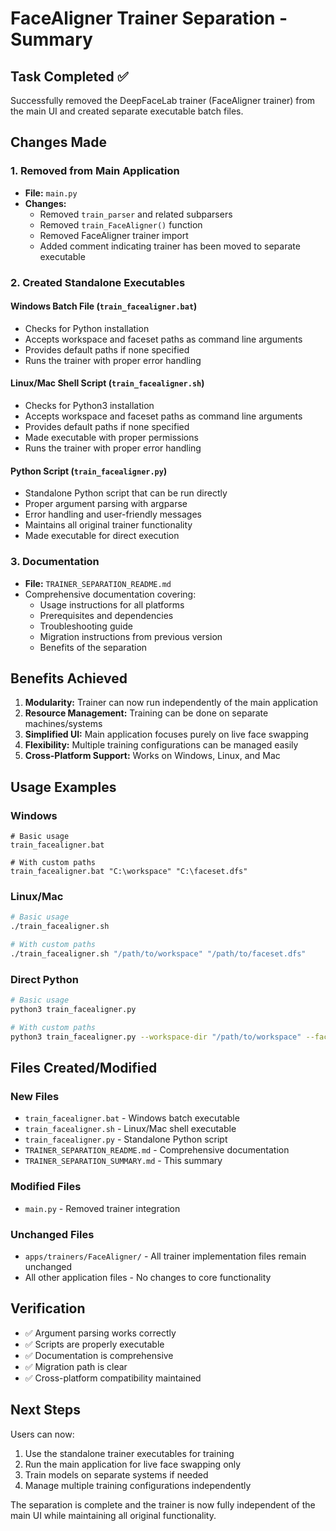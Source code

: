 # FaceAligner Trainer Separation - Summary

## Task Completed ✅

Successfully removed the DeepFaceLab trainer (FaceAligner trainer) from the main UI and created separate executable batch files.

## Changes Made

### 1. Removed from Main Application
- **File:** `main.py`
- **Changes:**
  - Removed `train_parser` and related subparsers
  - Removed `train_FaceAligner()` function
  - Removed FaceAligner trainer import
  - Added comment indicating trainer has been moved to separate executable

### 2. Created Standalone Executables

#### Windows Batch File (`train_facealigner.bat`)
- Checks for Python installation
- Accepts workspace and faceset paths as command line arguments
- Provides default paths if none specified
- Runs the trainer with proper error handling

#### Linux/Mac Shell Script (`train_facealigner.sh`)
- Checks for Python3 installation
- Accepts workspace and faceset paths as command line arguments
- Provides default paths if none specified
- Made executable with proper permissions
- Runs the trainer with proper error handling

#### Python Script (`train_facealigner.py`)
- Standalone Python script that can be run directly
- Proper argument parsing with argparse
- Error handling and user-friendly messages
- Maintains all original trainer functionality
- Made executable for direct execution

### 3. Documentation
- **File:** `TRAINER_SEPARATION_README.md`
- Comprehensive documentation covering:
  - Usage instructions for all platforms
  - Prerequisites and dependencies
  - Troubleshooting guide
  - Migration instructions from previous version
  - Benefits of the separation

## Benefits Achieved

1. **Modularity:** Trainer can now run independently of the main application
2. **Resource Management:** Training can be done on separate machines/systems
3. **Simplified UI:** Main application focuses purely on live face swapping
4. **Flexibility:** Multiple training configurations can be managed easily
5. **Cross-Platform Support:** Works on Windows, Linux, and Mac

## Usage Examples

### Windows
```batch
# Basic usage
train_facealigner.bat

# With custom paths
train_facealigner.bat "C:\workspace" "C:\faceset.dfs"
```

### Linux/Mac
```bash
# Basic usage
./train_facealigner.sh

# With custom paths
./train_facealigner.sh "/path/to/workspace" "/path/to/faceset.dfs"
```

### Direct Python
```bash
# Basic usage
python3 train_facealigner.py

# With custom paths
python3 train_facealigner.py --workspace-dir "/path/to/workspace" --faceset-path "/path/to/faceset.dfs"
```

## Files Created/Modified

### New Files
- `train_facealigner.bat` - Windows batch executable
- `train_facealigner.sh` - Linux/Mac shell executable  
- `train_facealigner.py` - Standalone Python script
- `TRAINER_SEPARATION_README.md` - Comprehensive documentation
- `TRAINER_SEPARATION_SUMMARY.md` - This summary

### Modified Files
- `main.py` - Removed trainer integration

### Unchanged Files
- `apps/trainers/FaceAligner/` - All trainer implementation files remain unchanged
- All other application files - No changes to core functionality

## Verification

- ✅ Argument parsing works correctly
- ✅ Scripts are properly executable
- ✅ Documentation is comprehensive
- ✅ Migration path is clear
- ✅ Cross-platform compatibility maintained

## Next Steps

Users can now:
1. Use the standalone trainer executables for training
2. Run the main application for live face swapping only
3. Train models on separate systems if needed
4. Manage multiple training configurations independently

The separation is complete and the trainer is now fully independent of the main UI while maintaining all original functionality.